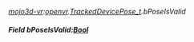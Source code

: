 _[mojo3d-vr](../../modules/mojo3d-vr/mojo3d-vr-module.md):[openvr](openvr:).[TrackedDevicePose\_t](openvr:openvr-trackeddevicepose_t.md).bPoseIsValid_
##### Field bPoseIsValid:[Bool](../../modules/wonkey/wonkey-types-bool.md)
